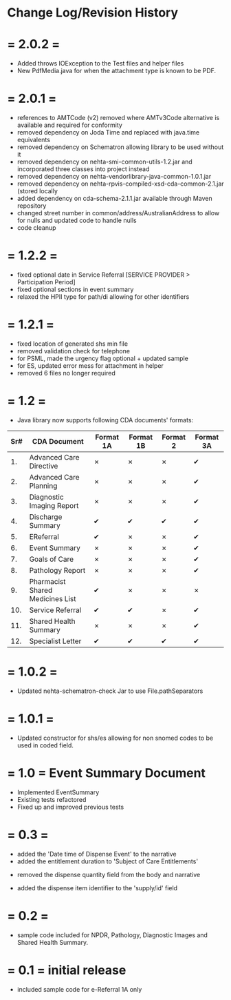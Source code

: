 # Change Log/Revision History

  = 2.0.2 =
  =========
  + Added throws IOException to the Test files and helper files
  + New PdfMedia.java for when the attachment type is known to be PDF.
  
  = 2.0.1 =
  =========
  + references to AMTCode (v2) removed where AMTv3Code alternative is available and required for conformity
  + removed dependency on Joda Time and replaced with java.time equivalents
  + removed dependency on Schematron allowing library to be used without it
  + removed dependency on nehta-smi-common-utils-1.2.jar and incorporated three classes into project instead
  + removed dependency on nehta-vendorlibrary-java-common-1.0.1.jar
  + removed dependency on nehta-rpvis-compiled-xsd-cda-common-2.1.jar (stored locally
  + added dependency on cda-schema-2.1.1.jar available through Maven repository
  + changed street number in common/address/AustralianAddress to allow for nulls and updated code to handle nulls
  + code cleanup

  = 1.2.2 = 
  =======
  + fixed optional date in Service Referral [SERVICE PROVIDER > Participation Period]
  + fixed optional sections in event summary
  + relaxed the HPII type for path/di allowing for other identifiers

  = 1.2.1 = 
  =======
  + fixed location of generated shs min file
  + removed validation check for telephone
  + for PSML, made the urgency flag optional + updated sample
  + for ES, updated error mess for attachment in helper
  + removed 6 files no longer required

  = 1.2 = 
  =======
   + Java library now supports following CDA documents' formats: 
   
   Sr# | CDA Document | Format 1A | Format 1B | Format 2 | Format 3A
   ---| ------------ | --------- | --------- | -------- | ---------
   1. | Advanced Care Directive | &#10007; | &#10007; | &#10007; | &#10004;
   2. | Advanced Care Planning | &#10007; | &#10007; | &#10007; | &#10004;
   3. | Diagnostic Imaging Report | &#10007; | &#10007; | &#10007; | &#10004;
   4. | Discharge Summary | &#10004; | &#10004; | &#10004; | &#10004;
   5. | EReferral | &#10004; | &#10007; | &#10007; | &#10004;
   6. | Event Summary | &#10007; | &#10007; | &#10007; | &#10004;
   7. | Goals of Care | &#10007; | &#10007; | &#10007; | &#10004;
   8. | Pathology Report | &#10007; | &#10007; | &#10007; | &#10004;
   9. | Pharmacist Shared Medicines List | &#10004; | &#10007; | &#10007; | &#10007;
   10. | Service Referral | &#10004; | &#10004; | &#10007; | &#10004;
   11. | Shared Health Summary | &#10007; | &#10007; | &#10007; | &#10004;
   12. | Specialist Letter | &#10004; | &#10004; | &#10004; | &#10004;

  = 1.0.2 = 
  =======
  + Updated nehta-schematron-check Jar to use File.pathSeparators

  = 1.0.1 = 
  =======
  + Updated constructor for shs/es allowing for non snomed codes to be used in coded field.

  = 1.0 = Event Summary Document
  =======

  + Implemented EventSummary
  + Existing tests refactored
  + Fixed up and improved previous tests
  
  = 0.3 = 
  =======
  
  + added the 'Date time of Dispense Event' to the narrative
  + added the entitlement duration to 'Subject of Care Entitlements'
  - removed the dispense quantity field from the body and narrative
  + added the dispense item identifier to the 'supply/id' field
  
  = 0.2 = 
  =======
  + sample code included for NPDR, Pathology, Diagnostic Images and Shared Health Summary.
  
  
  
  = 0.1 = initial release  
  =======
  + included sample code for e-Referral 1A only 



